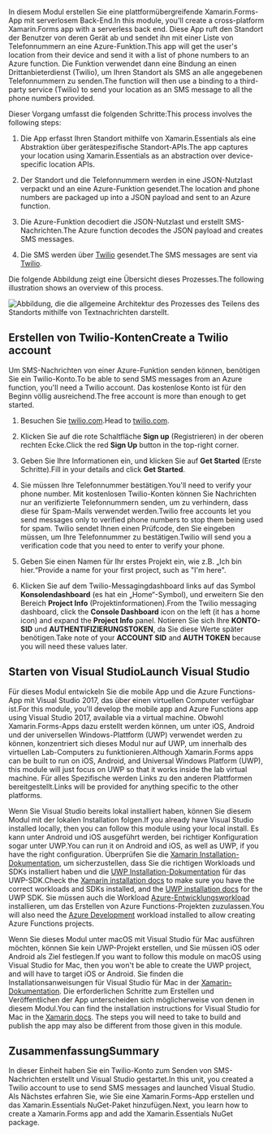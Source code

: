 <span data-ttu-id="4023c-101">In diesem Modul erstellen Sie eine plattformübergreifende Xamarin.Forms-App mit serverlosem Back-End.</span><span class="sxs-lookup"><span data-stu-id="4023c-101">In this module, you'll create a cross-platform Xamarin.Forms app with a serverless back end.</span></span> <span data-ttu-id="4023c-102">Diese App ruft den Standort der Benutzer von deren Gerät ab und sendet ihn mit einer Liste von Telefonnummern an eine Azure-Funktion.</span><span class="sxs-lookup"><span data-stu-id="4023c-102">This app will get the user's location from their device and send it with a list of phone numbers to an Azure function.</span></span> <span data-ttu-id="4023c-103">Die Funktion verwendet dann eine Bindung an einen Drittanbieterdienst (Twilio), um Ihren Standort als SMS an alle angegebenen Telefonnummern zu senden.</span><span class="sxs-lookup"><span data-stu-id="4023c-103">The function will then use a binding to a third-party service (Twilio) to send your location as an SMS message to all the phone numbers provided.</span></span>

<span data-ttu-id="4023c-104">Dieser Vorgang umfasst die folgenden Schritte:</span><span class="sxs-lookup"><span data-stu-id="4023c-104">This process involves the following steps:</span></span>

1. <span data-ttu-id="4023c-105">Die App erfasst Ihren Standort mithilfe von Xamarin.Essentials als eine Abstraktion über gerätespezifische Standort-APIs.</span><span class="sxs-lookup"><span data-stu-id="4023c-105">The app captures your location using Xamarin.Essentials as an abstraction over device-specific location APIs.</span></span>

1. <span data-ttu-id="4023c-106">Der Standort und die Telefonnummern werden in eine JSON-Nutzlast verpackt und an eine Azure-Funktion gesendet.</span><span class="sxs-lookup"><span data-stu-id="4023c-106">The location and phone numbers are packaged up into a JSON payload and sent to an Azure function.</span></span>

1. <span data-ttu-id="4023c-107">Die Azure-Funktion decodiert die JSON-Nutzlast und erstellt SMS-Nachrichten.</span><span class="sxs-lookup"><span data-stu-id="4023c-107">The Azure function decodes the JSON payload and creates SMS messages.</span></span>

1. <span data-ttu-id="4023c-108">Die SMS werden über [Twilio](http://twilio.com) gesendet.</span><span class="sxs-lookup"><span data-stu-id="4023c-108">The SMS messages are sent via [Twilio](http://twilio.com).</span></span>

<span data-ttu-id="4023c-109">Die folgende Abbildung zeigt eine Übersicht dieses Prozesses.</span><span class="sxs-lookup"><span data-stu-id="4023c-109">The following illustration shows an overview of this process.</span></span>

![Abbildung, die die allgemeine Architektur des Prozesses des Teilens des Standorts mithilfe von Textnachrichten darstellt.](../media/1-architecture.png)

## <a name="create-a-twilio-account"></a><span data-ttu-id="4023c-111">Erstellen von Twilio-Konten</span><span class="sxs-lookup"><span data-stu-id="4023c-111">Create a Twilio account</span></span>

<span data-ttu-id="4023c-112">Um SMS-Nachrichten von einer Azure-Funktion senden können, benötigen Sie ein Twilio-Konto.</span><span class="sxs-lookup"><span data-stu-id="4023c-112">To be able to send SMS messages from an Azure function, you'll need a Twilio account.</span></span> <span data-ttu-id="4023c-113">Das kostenlose Konto ist für den Beginn völlig ausreichend.</span><span class="sxs-lookup"><span data-stu-id="4023c-113">The free account is more than enough to get started.</span></span>

1. <span data-ttu-id="4023c-114">Besuchen Sie [twilio.com](https://twilio.com).</span><span class="sxs-lookup"><span data-stu-id="4023c-114">Head to [twilio.com](https://twilio.com).</span></span>

1. <span data-ttu-id="4023c-115">Klicken Sie auf die rote Schaltfläche **Sign up** (Registrieren) in der oberen rechten Ecke.</span><span class="sxs-lookup"><span data-stu-id="4023c-115">Click the red **Sign Up** button in the top-right corner.</span></span>

1. <span data-ttu-id="4023c-116">Geben Sie Ihre Informationen ein, und klicken Sie auf **Get Started** (Erste Schritte).</span><span class="sxs-lookup"><span data-stu-id="4023c-116">Fill in your details and click **Get Started**.</span></span>

1. <span data-ttu-id="4023c-117">Sie müssen Ihre Telefonnummer bestätigen.</span><span class="sxs-lookup"><span data-stu-id="4023c-117">You'll need to verify your phone number.</span></span> <span data-ttu-id="4023c-118">Mit kostenlosen Twilio-Konten können Sie Nachrichten nur an verifizierte Telefonnummern senden, um zu verhindern, dass diese für Spam-Mails verwendet werden.</span><span class="sxs-lookup"><span data-stu-id="4023c-118">Twilio free accounts let you send messages only to verified phone numbers to stop them being used for spam.</span></span> <span data-ttu-id="4023c-119">Twilio sendet Ihnen einen Prüfcode, den Sie eingeben müssen, um Ihre Telefonnummer zu bestätigen.</span><span class="sxs-lookup"><span data-stu-id="4023c-119">Twilio will send you a verification code that you need to enter to verify your phone.</span></span>

1. <span data-ttu-id="4023c-120">Geben Sie einen Namen für Ihr erstes Projekt ein, wie z.B. „Ich bin hier.“</span><span class="sxs-lookup"><span data-stu-id="4023c-120">Provide a name for your first project, such as "I'm here".</span></span>

1. <span data-ttu-id="4023c-121">Klicken Sie auf dem Twilio-Messagingdashboard links auf das Symbol **Konsolendashboard** (es hat ein „Home“-Symbol), und erweitern Sie den Bereich **Project Info** (Projektinformationen).</span><span class="sxs-lookup"><span data-stu-id="4023c-121">From the Twilio messaging dashboard, click the **Console Dashboard** icon on the left (it has a home icon) and expand the **Project Info** panel.</span></span> <span data-ttu-id="4023c-122">Notieren Sie sich Ihre **KONTO-SID** und **AUTHENTIFIZIERUNGSTOKEN**, da Sie diese Werte später benötigen.</span><span class="sxs-lookup"><span data-stu-id="4023c-122">Take note of your **ACCOUNT SID** and **AUTH TOKEN** because you will need these values later.</span></span>

## <a name="launch-visual-studio"></a><span data-ttu-id="4023c-123">Starten von Visual Studio</span><span class="sxs-lookup"><span data-stu-id="4023c-123">Launch Visual Studio</span></span>

<span data-ttu-id="4023c-124">Für dieses Modul entwickeln Sie die mobile App und die Azure Functions-App mit Visual Studio 2017, das über einen virtuellen Computer verfügbar ist.</span><span class="sxs-lookup"><span data-stu-id="4023c-124">For this module, you'll develop the mobile app and Azure Functions app using Visual Studio 2017, available via a virtual machine.</span></span> <span data-ttu-id="4023c-125">Obwohl Xamarin.Forms-Apps dazu erstellt werden können, um unter iOS, Android und der universellen Windows-Plattform (UWP) verwendet werden zu können, konzentriert sich dieses Modul nur auf UWP, um innerhalb des virtuellen Lab-Computers zu funktionieren.</span><span class="sxs-lookup"><span data-stu-id="4023c-125">Although Xamarin.Forms apps can be built to run on iOS, Android, and Universal Windows Platform (UWP), this module will just focus on UWP so that it works inside the lab virtual machine.</span></span> <span data-ttu-id="4023c-126">Für alles Spezifische werden Links zu den anderen Plattformen bereitgestellt.</span><span class="sxs-lookup"><span data-stu-id="4023c-126">Links will be provided for anything specific to the other platforms.</span></span>

<!-- TODO - add HoL link button here -->

<span data-ttu-id="4023c-127">Wenn Sie Visual Studio bereits lokal installiert haben, können Sie diesem Modul mit der lokalen Installation folgen.</span><span class="sxs-lookup"><span data-stu-id="4023c-127">If you already have Visual Studio installed locally, then you can follow this module using your local install.</span></span> <span data-ttu-id="4023c-128">Es kann unter Android und iOS ausgeführt werden, bei richtiger Konfiguration sogar unter UWP.</span><span class="sxs-lookup"><span data-stu-id="4023c-128">You can run it on Android and iOS, as well as UWP, if you have the right configuration.</span></span> <span data-ttu-id="4023c-129">Überprüfen Sie die [Xamarin Installation-Dokumentation](https://docs.microsoft.com/xamarin/cross-platform/get-started/installation/windows), um sicherzustellen, dass Sie die richtigen Workloads und SDKs installiert haben und die [UWP Installation-Dokumentation](https://docs.microsoft.com/visualstudio/cross-platform/develop-apps-for-the-universal-windows-platform-uwp#requirements) für das UWP-SDK.</span><span class="sxs-lookup"><span data-stu-id="4023c-129">Check the [Xamarin installation docs](https://docs.microsoft.com/xamarin/cross-platform/get-started/installation/windows) to make sure you have the correct workloads and SDKs installed, and the [UWP installation docs](https://docs.microsoft.com/visualstudio/cross-platform/develop-apps-for-the-universal-windows-platform-uwp#requirements) for the UWP SDK.</span></span> <span data-ttu-id="4023c-130">Sie müssen auch die Workload [Azure-Entwicklungsworkload](https://docs.microsoft.com/azure/azure-functions/functions-develop-vs#prerequisites) installieren, um das Erstellen von Azure Functions-Projekten zuzulassen.</span><span class="sxs-lookup"><span data-stu-id="4023c-130">You will also need the [Azure Development](https://docs.microsoft.com/azure/azure-functions/functions-develop-vs#prerequisites) workload installed to allow creating Azure Functions projects.</span></span>

<span data-ttu-id="4023c-131">Wenn Sie dieses Modul unter macOS mit Visual Studio für Mac ausführen möchten, können Sie kein UWP-Projekt erstellen, und Sie müssen iOS oder Android als Ziel festlegen.</span><span class="sxs-lookup"><span data-stu-id="4023c-131">If you want to follow this module on macOS using Visual Studio for Mac, then you won't be able to create the UWP project, and will have to target iOS or Android.</span></span> <span data-ttu-id="4023c-132">Sie finden die Installationsanweisungen für Visual Studio für Mac in der [Xamarin-Dokumentation](https://docs.microsoft.com/visualstudio/cross-platform/setup-and-install#mac-setup-apple-id-xcode-and-xamarin). Die erforderlichen Schritte zum Erstellen und Veröffentlichen der App unterscheiden sich möglicherweise von denen in diesem Modul.</span><span class="sxs-lookup"><span data-stu-id="4023c-132">You can find the installation instructions for Visual Studio for Mac in the [Xamarin docs](https://docs.microsoft.com/visualstudio/cross-platform/setup-and-install#mac-setup-apple-id-xcode-and-xamarin). The steps you will need to take to build and publish the app may also be different from those given in this module.</span></span>

## <a name="summary"></a><span data-ttu-id="4023c-133">Zusammenfassung</span><span class="sxs-lookup"><span data-stu-id="4023c-133">Summary</span></span>

<span data-ttu-id="4023c-134">In dieser Einheit haben Sie ein Twilio-Konto zum Senden von SMS-Nachrichten erstellt und Visual Studio gestartet.</span><span class="sxs-lookup"><span data-stu-id="4023c-134">In this unit, you created a Twilio account to use to send SMS messages and launched Visual Studio.</span></span> <span data-ttu-id="4023c-135">Als Nächstes erfahren Sie, wie Sie eine Xamarin.Forms-App erstellen und das Xamarin.Essentials NuGet-Paket hinzufügen.</span><span class="sxs-lookup"><span data-stu-id="4023c-135">Next, you learn how to create a Xamarin.Forms app and add the Xamarin.Essentials NuGet package.</span></span>